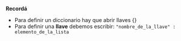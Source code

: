 **Recordá** 
<br>
* Para definir un diccionario hay que abrir llaves {} <br>
* Para definir una **llave** debemos escribir:
`"nombre_de_la_llave" : elemento_de_la_lista`